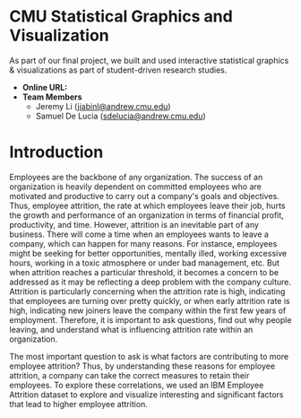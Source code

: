 # CMU Statistical Graphics and Visualization

As part of our final project, we built and used interactive statistical graphics & visualizations as part of student-driven research studies.

- **Online URL:** 
- **Team Members** 
  - Jeremy Li (jiabinl@andrew.cmu.edu)
  - Samuel De Lucia (sdelucia@andrew.cmu.edu)

# Introduction

Employees are the backbone of any organization. The success of an organization is heavily dependent on committed employees who are motivated and productive to carry out a company's goals and objectives. Thus, employee attrition, the rate at which employees leave their job, hurts the growth and performance of an organization in terms of financial profit, productivity, and time. However, attrition is an inevitable part of any business. There will come a time when an employees wants to leave a company, which can happen for many reasons. For instance, employees might be seeking for better opportunities, mentally illed, working excessive hours, working in a toxic atmosphere or under bad management, etc. But when attrition reaches a particular threshold, it becomes a concern to be addressed as it may be reflecting a deep problem with the company culture. Attrition is particularly concerning when the attrition rate is high, indicating that employees are turning over pretty quickly, or when early attrition rate is high, indicating new joiners leave the company within the first few years of employment. Therefore, it is important to ask questions, find out why people leaving, and understand what is influencing attrition rate within an organization.  

The most important question to ask is what factors are contributing to more employee attrition? Thus, by understanding these reasons for employee attrition, a company can take the correct measures to retain their employees. To explore these correlations, we used an IBM Employee Attrition dataset to explore and visualize interesting and significant factors that lead to higher employee attrition. 

